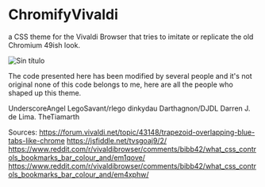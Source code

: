 # ChromifyVivaldi
a CSS theme for the Vivaldi Browser that tries to imitate or replicate the old Chromium 49ish look.

![Sin título](https://github.com/UnderscoreAngel/ChromifyVivaldi/assets/105066360/4070d4b4-3a76-44bb-8313-362279b0a962)

The code presented here has been modified by several people and it's not
original none of this code belongs to me, here are all the people who 
shaped up this theme.

UnderscoreAngel
LegoSavant/rlego
dinkydau
Darthagnon/DJDL
Darren J. de Lima.
TheTiamarth

Sources: 
https://forum.vivaldi.net/topic/43148/trapezoid-overlapping-blue-tabs-like-chrome
https://jsfiddle.net/tvsgoaj9/2/ 
https://www.reddit.com/r/vivaldibrowser/comments/bibb42/what_css_controls_bookmarks_bar_colour_and/em1qove/
https://www.reddit.com/r/vivaldibrowser/comments/bibb42/what_css_controls_bookmarks_bar_colour_and/em4xphw/
